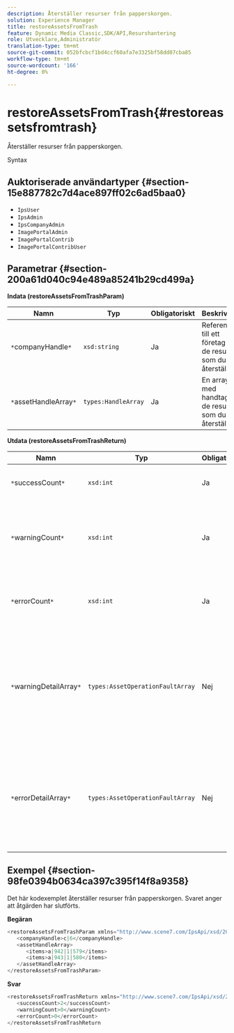 ```yaml
---
description: Återställer resurser från papperskorgen.
solution: Experience Manager
title: restoreAssetsFromTrash
feature: Dynamic Media Classic,SDK/API,Resurshantering
role: Utvecklare,Administratör
translation-type: tm+mt
source-git-commit: 052bfcbcf1bd4ccf60afa7e3325bf58dd07cba85
workflow-type: tm+mt
source-wordcount: '166'
ht-degree: 0%

---
```



# restoreAssetsFromTrash{#restoreassetsfromtrash}

Återställer resurser från papperskorgen.

Syntax

## Auktoriserade användartyper {#section-15e887782c7d4ace897ff02c6ad5baa0}

* `IpsUser`
* `IpsAdmin`
* `IpsCompanyAdmin`
* `ImagePortalAdmin`
* `ImagePortalContrib`
* `ImagePortalContribUser`

## Parametrar {#section-200a61d040c94e489a85241b29cd499a}

**Indata (restoreAssetsFromTrashParam)**

| Namn | Typ | Obligatoriskt | Beskrivning |
|---|---|---|---|
| `*`companyHandle`*` | `xsd:string` | Ja | Referensen till ett företag med de resurser som du vill återställa. |
| `*`assetHandleArray`*` | `types:HandleArray` | Ja | En array med handtag för de resurser som du vill återställa. |

**Utdata (restoreAssetsFromTrashReturn)**

| Namn | Typ | Obligatoriskt | Beskrivning |
|---|---|---|---|
| `*`successCount`*` | `xsd:int` | Ja | Antal resurser som tagits bort från papperskorgen. |
| `*`warningCount`*` | `xsd:int` | Ja | Antal varningar som genererades när åtgärden försökte återställa resurser från papperskorgen. |
| `*`errorCount`*` | `xsd:int` | Ja | Antal fel som genererats vid försök att återställa resurser från papperskorgen. |
| `*`warningDetailArray`*` | `types:AssetOperationFaultArray` | Nej | Arrayen med information som är associerad med resurserna som genererade varningar när åtgärden försökte återställa resurser från papperskorgen. |
| `*`errorDetailArray`*` | `types:AssetOperationFaultArray` | Nej | Arrayen med information som är associerad med resurserna som genererade fel när åtgärden försökte återställa resurser från papperskorgen. |

## Exempel {#section-98fe0394b0634ca397c395f14f8a9358}

Det här kodexemplet återställer resurser från papperskorgen. Svaret anger att åtgärden har slutförts.

**Begäran**

```java
<restoreAssetsFromTrashParam xmlns="http://www.scene7.com/IpsApi/xsd/2008-01-15">
   <companyHandle>c|6</companyHandle>
   <assetHandleArray>
      <items>a|942|1|579</items>
      <items>a|943|1|580</items>
   </assetHandleArray>
</restoreAssetsFromTrashParam>
```

**Svar**

```java
<restoreAssetsFromTrashReturn xmlns="http://www.scene7.com/IpsApi/xsd/2008-01-15">
   <successCount>2</successCount>
   <warningCount>0</warningCount>
   <errorCount>0</errorCount>
</restoreAssetsFromTrashReturn
```

